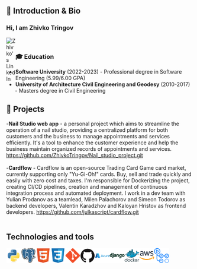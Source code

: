 ## 👋 Introduction & Bio
### Hi, I am Zhivko Tringov
<a href="https://www.linkedin.com/in/zhivko-tringov-3ba9b6127/">
  <img align="left" alt="Zhivko's LinkedIn" width="25px" src="https://github.com/gauravghongde/social-icons/blob/master/PNG/Color/LinkedIN.png" />
</a>
<br>

### 🎓 Education
- **Software University** (2022-2023) - Professional degree in Software Engineering (5.99/6.00 GPA)
- **University of Architecture Civil Engineering and Geodesy** (2010-2017) - Masters degree in Civil Engineering

## 🔭 Projects
-**Nail Studio web app** - a personal project which aims to streamline the operation of a nail studio, providing a centralized platform for both customers and the business to manage appointments and services efficiently. It's a tool to enhance the customer experience and help the business maintain organized records of appointments and services. https://github.com/ZhivkoTringov/Nail_studio_project.git<br><br> 
-**Cardflow** - Cardflow is an open-source Trading Card Game card market, currently supporting only "Yu-Gi-Oh!" cards. Buy, sell and trade quickly and easily with zero cost and taxes. I'm responsible for Dockerizing the project, creating CI/CD pipelines, creation and management of continuous integration process and automated deployment. I work in a dev team with Yulian Prodanov as a teamlead, Milen Palachorov and Simeon Todorov as backend developers, Valentin Karadzhov and Kaloyan Hristov as frontend developers. https://github.com/julkascript/cardflow.git <br><br> 


## Technologies and tools

<img align="left" alt="python" width="40px" src="https://github.com/devicons/devicon/blob/master/icons/python/python-original.svg" />
<img align="left" alt="postgresql" width="40px" src="https://github.com/devicons/devicon/blob/master/icons/postgresql/postgresql-original.svg" />
<img align="left" alt="html" width="40px" src="https://github.com/devicons/devicon/blob/master/icons/html5/html5-original.svg" />
<img align="left" alt="css" width="40px" src="https://github.com/devicons/devicon/blob/master/icons/css3/css3-original.svg" />
<img align="left" alt="git" width="40px" src="https://github.com/devicons/devicon/blob/master/icons/git/git-original.svg" />
<img align="left" alt="github" width="40px" src="https://github.com/devicons/devicon/blob/master/icons/github/github-original.svg" />
<img align="left" alt="Azure" width="40px" src="https://github.com/devicons/devicon/blob/master/icons/azure/azure-original-wordmark.svg" />
<img align="left" alt="Django" width="40px" src="https://github.com/devicons/devicon/blob/master/icons/django/django-plain-wordmark.svg" />
<img align="left" alt="Docker" width="40px" src="https://github.com/devicons/devicon/blob/master/icons/docker/docker-original-wordmark.svg" />
<img align="left" alt="AWS" width="40px" src="https://github.com/devicons/devicon/blob/master/icons/amazonwebservices/amazonwebservices-original-wordmark.svg" />
<img align="left" alt="GitHub Actions" width="40px" src="https://github.com/devicons/devicon/blob/master/icons/githubactions/githubactions-original.svg"
<img align="left" alt="Jira" width="40px" src="https://github.com/devicons/devicon/blob/master/icons/jira/jira-original-wordmark.svg"
<img align="left" alt="Terraform" width="40px" src="https://github.com/devicons/devicon/blob/master/icons/terraform/terraform-original-wordmark.svg"
<img align="left" alt="Grafana" width="40px" src="https://github.com/devicons/devicon/blob/master/icons/grafana/grafana-original-wordmark.svg"
<img align="left" alt="Prometheus" width="40px" src="https://github.com/devicons/devicon/blob/master/icons/prometheus/prometheus-original-wordmark.svg"

<br><br><br><br>
